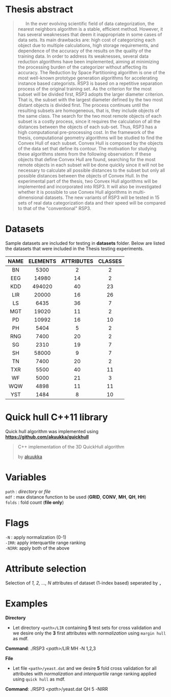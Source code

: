 # Thesis abstract

> &nbsp;&nbsp;&nbsp;&nbsp;&nbsp;&nbsp;In the ever evolving scientific field of data categorization, the nearest neighbors algorithm is a stable, efficient method. However, it has several weaknesses that deem it inappropriate in some cases of data sets. Its main drawbacks are: high cost of categorizing each object due to multiple calculations, high storage requirements, and dependence of the accuracy of the results on the quality of the training data. In order to address its weaknesses, several data reduction algorithms have been implemented, aiming at minimizing the processing burden of the categorizer without affecting its accuracy. The Reduction by Space Partitioning algorithm is one of the most well-known prototype generation algorithms for accelerating instance based categorists. RSP3 is based on a repetitive separation process of the original training set. As the criterion for the most subset will be divided first, RSP3 adopts the larger diameter criterion. That is, the subset with the largest diameter defined by the two most distant objects is divided first. The process continues until the resulting subsets are homogeneous, that is, they include objects of the same class. The search for the two most remote objects of each subset is a costly process, since it requires the calculation of all the distances between the objects of each sub-set. Thus, RSP3 has a high computational pre-processing cost. In the framework of the thesis, computational geometry algorithms will be studied to find the Convex Hull of each subset. Convex Hull is composed by the objects of the data set that define its contour. The motivation for studying these algorithms stems from the following observation: If these objects that define Convex Hull are found, searching for the most remote objects in each subset will be done quickly since it will not be necessary to calculate all possible distances to the subset but only all possible distances between the objects of Convex Hull. In the experimental part of the thesis, two Convex Hull algorithms will be implemented and incorporated into RSP3. It will also be investigated whether it is possible to use Convex Hull algorithms in multi-dimensional datasets. The new variants of RSP3 will be tested in 15 sets of real data categorization data and their speed will be compared to that of the "conventional" RSP3.

# Datasets
Sample datasets are included for testing in **datasets** folder. Below are listed the datasets that 
were included in the Thesis testing experiments.

| NAME | ELEMENTS | ATTRIBUTES | CLASSES |
|:----:|:--------:|:----------:|:-------:|
|  BN  |   5300   |      2     |    2    |
|  EEG |   14980  |     14     |    2    |
|  KDD |  494020  |     40     |    23   |
|  LIR |   20000  |     16     |    26   |
|  LS  |   6435   |     36     |    7    |
|  MGT |   19020  |     11     |    2    |
|  PD  |   10992  |     16     |    10   |
|  PH  |   5404   |      5     |    2    |
|  RNG |   7400   |     20     |    2    |
|  SG  |   2310   |     19     |    7    |
|  SH  |   58000  |      9     |    7    |
|  TN  |   7400   |     20     |    2    |
|  TXR |   5500   |     40     |    11   |
|  WF  |   5000   |     21     |    3    |
|  WQW |   4898   |     11     |    11   |
|  YST |   1484   |      8     |    10   |

# Quick hull C++11 library

Quick hull algorithm was implemented using **https://github.com/akuukka/quickhull**

> C++ implementation of the 3D QuickHull algorithm  
>
> by [akuukka](https://github.com/akuukka)

# Variables

`path` : *directory* or *file*  
`mdf` : max distance function to be used (**GRID**, **CONV**, **MH**, **QH**, **HH**)  
`folds` : fold count (**file only**)  

# Flags

`-N` : apply normalization (0-1)  
`-IRR`: apply interquartile range ranking  
`-NIRR`: apply both of the above  

# Attribute selection

Selection of *1, 2, ..., N* attributes of dataset (1-index based) seperated by **`,`**

# Examples

**Directory**

- Let directory `<path>/LIR` containing **5** test sets for cross validation and we desire only the **3** first attributes with *normalization* using `margin hull` as mdf.

**Command**: ./RSP3 *\<path\>*/LIR MH -Ν 1,2,3

**File**

- Let file `<path>/yeast.dat` and we desire **5** fold cross validation for all attributes with *normalization* and
*interquartile* range ranking applied using `quick hull` as mdf.

**Command**: ./RSP3 *\<path\>*/yeast.dat QH 5 -ΝIRR
